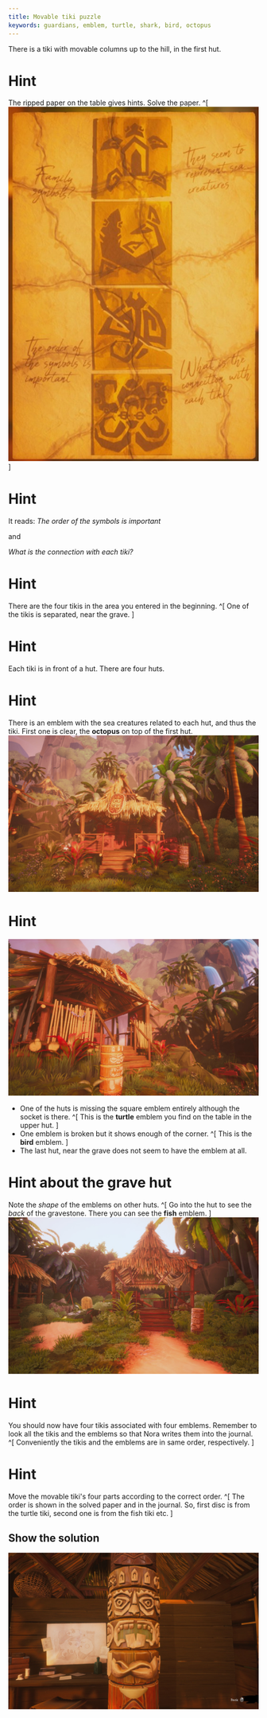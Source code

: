 ```yaml
---
title: Movable tiki puzzle
keywords: guardians, emblem, turtle, shark, bird, octopus
---
```


There is a tiki with movable columns up to the hill, in the first hut.

# Hint
The ripped paper on the table gives hints. Solve the paper. ^[ ![Ripped paper solved](ripped_paper.jpg) ]

# Hint
It reads:
_The order of the symbols is important_

and

_What is the connection with each tiki?_

# Hint
There are the four tikis in the area you entered in the beginning. ^[ One of the tikis is separated, near the grave. ]

# Hint
Each tiki is in front of a hut. There are four huts.

# Hint
There is an emblem with the sea creatures related to each hut, and thus the tiki. First one is clear, the **octopus** on top of the first hut.
![Octopus emblem](octopus_emblem.jpg)

# Hint
![Missing emblem](missing_emblem.jpg)
 - One of the huts is missing the square emblem entirely although the socket is there. ^[ This is the **turtle** emblem you find on the table in the upper hut. ]
 - One emblem is broken but it shows enough of the corner. ^[ This is the **bird** emblem. ]
 - The last hut, near the grave does not seem to have the emblem at all.

# Hint about the grave hut
Note the _shape_ of the emblems on other huts. ^[ Go into the hut to see the _back_ of the gravestone. There you can see the **fish** emblem. ]
![Grave hut](grave_hut.jpg)

# Hint
You should now have four tikis associated with four emblems. Remember to look all the tikis and the emblems so that Nora writes them into the journal. ^[ Conveniently the tikis and the emblems are in same order, respectively. ]

# Hint
Move the movable tiki's four parts according to the correct order. ^[ The order is shown in the solved paper and in the journal. So, first disc is from the turtle tiki, second one is from the fish tiki etc. ]

## Show the solution
![Solved tiki](solved_tiki.jpg)
